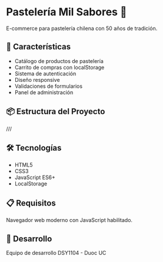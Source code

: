 # Pastelería Mil Sabores 🎂

E-commerce para pastelería chilena con 50 años de tradición.

## 🚀 Características

- Catálogo de productos de pastelería
- Carrito de compras con localStorage
- Sistema de autenticación
- Diseño responsive
- Validaciones de formularios
- Panel de administración

## 📦 Estructura del Proyecto

///

## 🛠️ Tecnologías

- HTML5
- CSS3
- JavaScript ES6+
- LocalStorage

## 📋 Requisitos

Navegador web moderno con JavaScript habilitado.

## 👥 Desarrollo

Equipo de desarrollo DSY1104 - Duoc UC
